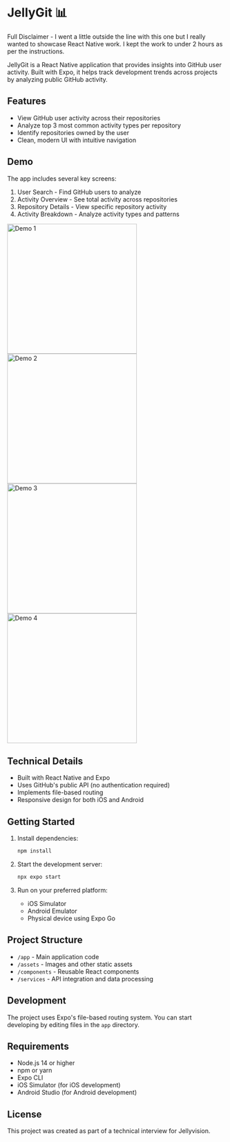 # JellyGit 📊

Full Disclaimer - I went a little outside the line with this one but I really wanted to showcase React Native work. I kept the work to under 2 hours as per the instructions. 

JellyGit is a React Native application that provides insights into GitHub user activity. Built with Expo, it helps track development trends across projects by analyzing public GitHub activity.

## Features

- View GitHub user activity across their repositories
- Analyze top 3 most common activity types per repository
- Identify repositories owned by the user
- Clean, modern UI with intuitive navigation

## Demo

The app includes several key screens:

1. User Search - Find GitHub users to analyze
2. Activity Overview - See total activity across repositories
3. Repository Details - View specific repository activity
4. Activity Breakdown - Analyze activity types and patterns

<img src="assets/demo/1.png" alt="Demo 1" width="300"/>
<img src="assets/demo/2.png" alt="Demo 2" width="300"/>
<img src="assets/demo/3.png" alt="Demo 3" width="300"/>
<img src="assets/demo/4.png" alt="Demo 4" width="300"/>

## Technical Details

- Built with React Native and Expo
- Uses GitHub's public API (no authentication required)
- Implements file-based routing
- Responsive design for both iOS and Android

## Getting Started

1. Install dependencies:
   ```bash
   npm install
   ```

2. Start the development server:
   ```bash
   npx expo start
   ```

3. Run on your preferred platform:
   - iOS Simulator
   - Android Emulator
   - Physical device using Expo Go

## Project Structure

- `/app` - Main application code
- `/assets` - Images and other static assets
- `/components` - Reusable React components
- `/services` - API integration and data processing

## Development

The project uses Expo's file-based routing system. You can start developing by editing files in the `app` directory.

## Requirements

- Node.js 14 or higher
- npm or yarn
- Expo CLI
- iOS Simulator (for iOS development)
- Android Studio (for Android development)

## License

This project was created as part of a technical interview for Jellyvision.
